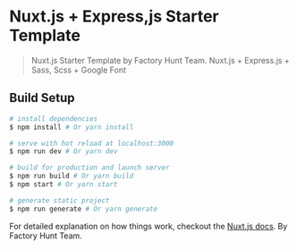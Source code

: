 # Nuxt.js + Express,js Starter Template

> Nuxt.js Starter Template by Factory Hunt Team.
> Nuxt.js + Express.js + Sass, Scss + Google Font

## Build Setup

``` bash
# install dependencies
$ npm install # Or yarn install

# serve with hot reload at localhost:3000
$ npm run dev # Or yarn dev

# build for production and launch server
$ npm run build # Or yarn build
$ npm start # Or yarn start

# generate static project
$ npm run generate # Or yarn generate
```

For detailed explanation on how things work, checkout the [Nuxt.js docs](https://github.com/nuxt/nuxt.js).
By Factory Hunt Team.
